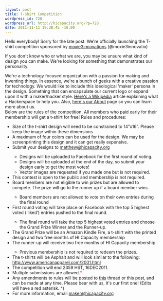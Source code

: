 ```yaml
--- 
layout: post
title: T-Shirt Competition
wordpress_id: 728
wordpress_url: http://hicapacity.org/?p=728
date: 2011-11-11 19:38:45 -10:00
---
```

Hello everybody! Sorry for the late post. We're officially launching the T-shirt competition sponsored by <a href="https://www.facebook.com/moxie3innovations">moxie3innovations</a> (@moxie3innovatio)

If you don't know who or what we are, you may be unsure what kind of design you can make. We're looking for something that demonstrates our personality.
<div>We're a technology focused organization with a passion for making and inventing things. In essence, we're a bunch of geeks with a creative passion for technology. We would like to include this ideological 'maker' persona in the design. Something that can encapsulate our current logo or expand upon it with a maker/hacker style. <a title="Hackerspace" href=" http://en.wikipedia.org/wiki/Hackerspace" target="_blank">Here's a Wikipedia</a> article explaining what a Hackerspace to help you. Also, <a title="About HI Capacity" href="http://hicapacity.org/about/" target="_blank">here's our About</a> page so you can learn more about us.</div>
Below are the rules of the competition. All members who paid early for their membership will get a t-shirt for free! Rules and procedures:
<ul>
	<li>Size of the t-shirt design will need to be constrained to 14”x16”. Please keep the image within these dimensions</li>
	<li>A maximum of four colors can be used for the design. We may be screenprinting this design and it can get really expensive.</li>
	<li>Submit your designs to <a title="Submit design!" href="mailto:matthew@hicapacity.org" target="_blank">matthew@hicapacity.org</a></li>
<ul>
	<li>Designs will be uploaded to Facebook for the first round of voting.</li>
	<li>Designs will be uploaded at the end of the day, so submit your design early to get the most votes!</li>
	<li>Vector images are requested if you made one but is not required.</li>
</ul>
	<li>This contest is open to the public and membership is not required.</li>
	<li>Board members are not eligible to win prizes but are allowed to compete. The prize will go to the runner up if a board member wins.</li>
<ul>
	<li>Board members are not allowed to vote on their own entries during the final round</li>
</ul>
	<li>First round voting will take place on Facebook with the top 5 highest voted (‘liked’) entries pushed to the final round.</li>
<ul>
	<li>The final round will take the top 5 highest voted entries and choose the Grand Prize Winner and the Runner-up.</li>
</ul>
	<li>The Grand Prize will be an Amazon Kindle Fire, a t-shirt with the printed design and two free months of HI Capacity membership</li>
	<li>The runner-up will receive two free months of HI Capacity membership</li>
<ul>
	<li>Previous membership is not required to redeem the prizes.</li>
</ul>
	<li>The t-shirts will be Asphalt and will look similar to the following: <a href="http://www.americanapparel.com/2001.html" target="_blank">http://www.americanapparel.com/2001.html</a></li>
	<li>The competition will end 2359 HST, 16DEC2011.</li>
	<li>Multiple submissions are allowed.<span style="color: #ff0000;">*</span></li>
	<li>Any amendments to rules will be posted to <a title="T-Shirt Competition Thread" href="https://groups.google.com/forum/#!topic/honolulu-makerspace/NwHSKMRU1Og" target="_blank">this</a> thread or this post, and can be made at any time. Please bear with us, it's our first one! (Edits will have a red asterisk. <span style="color: #ff0000;">*</span>)</li>
	<li>For more information, email <a title="Email us!" href="maker@hicapacity.org">maker@hicapacity.org</a></li>
</ul>
